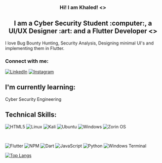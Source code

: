 <h3 align="center">
Hi! I am Khaled! <>
</h3>

<h2 align="center">
I am a Cyber Security Student :computer:, a UI/UX Designer :art: and a Flutter Developer <>
</h2>

I love Bug Bounty Hunting, Security Analysis, Designing minimal UI's and implementing them in Flutter.

### Connect with me:
<a href = "https://www.linkedin.com/in/khaled-naleem-19b758166/">![LinkedIn](https://img.shields.io/badge/linkedin-%230077B5.svg?style=for-the-badge&logo=linkedin&logoColor=white)</a>
<a href = "https://www.instagram.com/khaled_naleem/">![Instagram](https://img.shields.io/badge/Instagram-%23E4405F.svg?style=for-the-badge&logo=Instagram&logoColor=white)</a>

## I'm currently learning:
Cyber Security Engineering

## Technical Skills:
![HTML5](https://img.shields.io/badge/html5-%23E34F26.svg?style=for-the-badge&logo=html5&logoColor=white)
![Linux](https://img.shields.io/badge/Linux-FCC624?style=for-the-badge&logo=linux&logoColor=black)
![Kali](https://img.shields.io/badge/Kali-268BEE?style=for-the-badge&logo=kalilinux&logoColor=white)
![Ubuntu](https://img.shields.io/badge/Ubuntu-E95420?style=for-the-badge&logo=ubuntu&logoColor=white)
![Windows](https://img.shields.io/badge/Windows-0078D6?style=for-the-badge&logo=windows&logoColor=white)
![Zorin OS](https://img.shields.io/badge/-Zorin%20OS-%2310AAEB?style=for-the-badge&logo=zorin&logoColor=white)

<br>

![Flutter](https://img.shields.io/badge/Flutter-%2302569B.svg?style=for-the-badge&logo=Flutter&logoColor=white)
![NPM](https://img.shields.io/badge/NPM-%23000000.svg?style=for-the-badge&logo=npm&logoColor=white)
![Dart](https://img.shields.io/badge/dart-%230175C2.svg?style=for-the-badge&logo=dart&logoColor=white)
![JavaScript](https://img.shields.io/badge/javascript-%23323330.svg?style=for-the-badge&logo=javascript&logoColor=%23F7DF1E)
![Python](https://img.shields.io/badge/python-3670A0?style=for-the-badge&logo=python&logoColor=ffdd54)
![Windows Terminal](https://img.shields.io/badge/Windows%20Terminal-%234D4D4D.svg?style=for-the-badge&logo=windows-terminal&logoColor=white)



[![Top Langs](https://github-readme-stats.vercel.app/api/top-langs/?username=KhaledNaleem&layout=compact)](https://github.com/KhaledNaleem)
